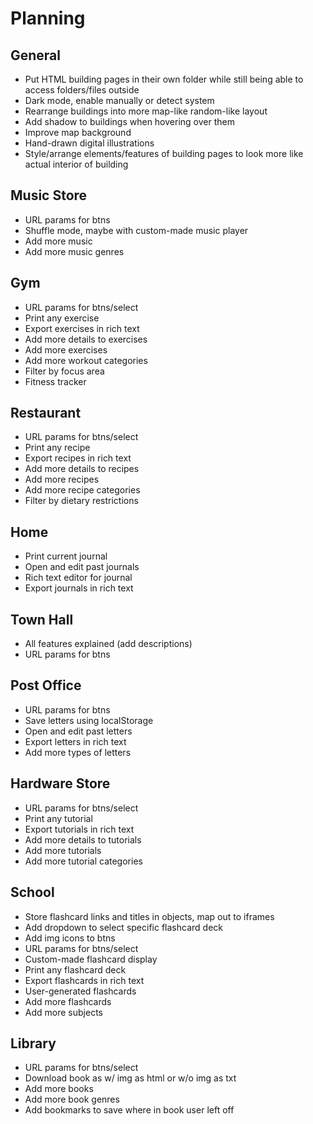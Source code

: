 # Planning

## General
- Put HTML building pages in their own folder while still being able to access folders/files outside
- Dark mode, enable manually or detect system
- Rearrange buildings into more map-like random-like layout
- Add shadow to buildings when hovering over them
- Improve map background
- Hand-drawn digital illustrations
- Style/arrange elements/features of building pages to look more like actual interior of building

## Music Store
- URL params for btns
- Shuffle mode, maybe with custom-made music player
- Add more music
- Add more music genres

## Gym
- URL params for btns/select
- Print any exercise
- Export exercises in rich text
- Add more details to exercises
- Add more exercises
- Add more workout categories
- Filter by focus area
- Fitness tracker

## Restaurant
- URL params for btns/select
- Print any recipe
- Export recipes in rich text
- Add more details to recipes
- Add more recipes
- Add more recipe categories
- Filter by dietary restrictions

## Home
- Print current journal
- Open and edit past journals
- Rich text editor for journal
- Export journals in rich text

## Town Hall
- All features explained (add descriptions)
- URL params for btns

## Post Office
- URL params for btns
- Save letters using localStorage
- Open and edit past letters
- Export letters in rich text
- Add more types of letters

## Hardware Store
- URL params for btns/select
- Print any tutorial
- Export tutorials in rich text
- Add more details to tutorials
- Add more tutorials
- Add more tutorial categories

## School
- Store flashcard links and titles in objects, map out to iframes
- Add dropdown to select specific flashcard deck
- Add img icons to btns
- URL params for btns/select
- Custom-made flashcard display
- Print any flashcard deck
- Export flashcards in rich text
- User-generated flashcards
- Add more flashcards
- Add more subjects

## Library
- URL params for btns/select
- Download book as w/ img as html or w/o img as txt
- Add more books
- Add more book genres
- Add bookmarks to save where in book user left off